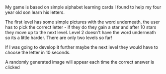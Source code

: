 My game is based on simple alphabet learning cards I found to help my four year old son learn his letters.

The first level has some simple pictures with the word underneath, the user has to pick the correct letter - if they do they gain a star and after 10 stars they move up to the next level. Level 2 doesn't have the word underneath so its a little harder. There are only two levels so far!

If I was going to develop it further maybe the next level they would have to choose the letter in 10 seconds.

A randomly generated image will appear each time the correct answer is clicked
